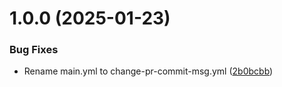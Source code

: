 # 1.0.0 (2025-01-23)


### Bug Fixes

* Rename main.yml to change-pr-commit-msg.yml ([2b0bcbb](https://github.com/jlndbrg/git-ci-playground/commit/2b0bcbbdbdf8413294770eb225f007e84e69e44c))




